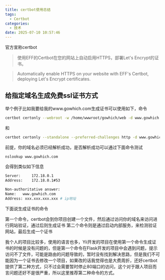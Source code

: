 ```yaml
---
title: certbot使用总结
tags:
  - Certbot
categories:
  - 技术
date: 2025-07-10 10:57:46
---
```


官方宣称certbot

> 使用EFF的Certbot在您的网站上自动启用HTTPS，部署Let's Encrypt的证书。

> Automatically enable HTTPS on your website with EFF's Certbot, deploying Let's Encrypt certificates.

## 给指定域名生成免费ssl证书方式

举个例子比如我要给我的www.gowhich.com生成证书可以使用如下，命令

```bash
certbot certonly --webroot -w /home/wwwroot/gowhich/web -d www.gowhich.com
```

和

```bash
certbot certonly --standalone --preferred-challenges http -d www.gowhich.com
```

前提，你的域名必须已经解析成功，是否解析成功可以通过下面命令测试

```bash
nslookup www.gowhich.com
```

会得到类似如下信息

```bash
Server:		172.18.0.1
Address:	172.18.0.1#53

Non-authoritative answer:
Name:	www.gowhich.com
Address: xxx.xxx.xxx.xxx # ip地址
```

下面说生成证书的命令

第一个命令，certbot会到你项目创建一个文件，然后通过访问你的域名来访问进行网站验证，通过后则生成证书 第二个命令则是通过启动内部服务，来检测验证网站，最后生成一个证书

我个人的项目比较多，使用的语言也多，Yii开发的项目在使用第一个命令生成证书的时候是没有问题的，但是第一个命令在Flask开发的项目中会遇到问题，提示访问不了文件，可能是路由的问题导致的，暂时没有找到解决思路，但是我们不可能因为一个证书去修改一个项目，如果改的话我觉得也是大费周折，还好certbot提供了第二种方式，只不过会需要暂时停止80端口的访问，这个对于跟人项目而言问题还好不是很严重，所以这里推荐第二种命令的方式。
